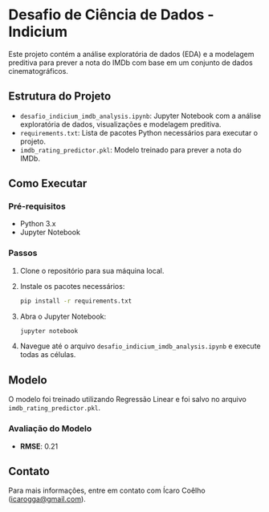 # Desafio de Ciência de Dados - Indicium

Este projeto contém a análise exploratória de dados (EDA) e a modelagem preditiva para prever a nota do IMDb com base em um conjunto de dados cinematográficos.

## Estrutura do Projeto

- `desafio_indicium_imdb_analysis.ipynb`: Jupyter Notebook com a análise exploratória de dados, visualizações e modelagem preditiva.
- `requirements.txt`: Lista de pacotes Python necessários para executar o projeto.
- `imdb_rating_predictor.pkl`: Modelo treinado para prever a nota do IMDb.

## Como Executar

### Pré-requisitos

- Python 3.x
- Jupyter Notebook

### Passos

1. Clone o repositório para sua máquina local.
2. Instale os pacotes necessários:

    ```bash
    pip install -r requirements.txt
    ```

3. Abra o Jupyter Notebook:

    ```bash
    jupyter notebook
    ```

4. Navegue até o arquivo `desafio_indicium_imdb_analysis.ipynb` e execute todas as células.

## Modelo

O modelo foi treinado utilizando Regressão Linear e foi salvo no arquivo `imdb_rating_predictor.pkl`.

### Avaliação do Modelo

- **RMSE**: 0.21

## Contato

Para mais informações, entre em contato com Ícaro Coêlho (icarogga@gmail.com).
